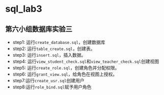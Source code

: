 # sql_lab3

## 第六小组数据库实验三

- step1: 运行```create_database.sql```，创建数据库
- step2: 运行```table_create.sql```，创建表。
- step3: 运行```insert.sql```，插入数据。
- step4: 运行```view_student_check.sql```和```view_teacher_check.sql```创建视图
- step5: 运行```create_role.sql```，创建角色并分配权限。
- step6: 运行```grant_view.sql```，给角色在视图上授权。
- step7:运行```create_usr.sql```创建用户
- step8:运行```role_bind.sql```赋予用户角色